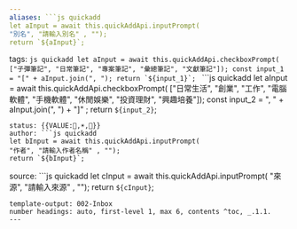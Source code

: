 ```yaml
---
aliases: ```js quickadd
let aInput = await this.quickAddApi.inputPrompt(
"別名", "請輸入別名" , "");
return `${aInput}`;
```
tags: ```js quickadd
let aInput = await this.quickAddApi.checkboxPrompt(
["子彈筆記", "日常筆記", "專案筆記", "彙總筆記", "文獻筆記"]);
const input_1 = "[" + aInput.join(", ");
return `${input_1}`;
``` ```js quickadd
let aInput = await this.quickAddApi.checkboxPrompt(
["日常生活", "創業", "工作", "電腦軟體", "手機軟體", "休閒娛樂", "投資理財", "興趣培養"]);
const input_2 = ", " + aInput.join(", ") + "]" ;
return `${input_2}`;
```
status: {{VALUE:🌱,☀️,🌲}}
author: ```js quickadd
let bInput = await this.quickAddApi.inputPrompt(
"作者", "請輸入作者名稱" , "");
return `${bInput}`;
```
source: ```js quickadd
let cInput = await this.quickAddApi.inputPrompt(
"來源", "請輸入來源" , "");
return `${cInput}`;
```
template-output: 002-Inbox
number headings: auto, first-level 1, max 6, contents ^toc, _.1.1.
---
```



